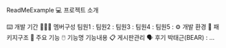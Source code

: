 ReadMeExample
💻 프로젝트 소개

⌨️ 개발 기간
🧑‍🤝‍🧑 멤버구성
팀원1 :
팀원2 :
팀원3 :
팀원4 :
팀원5 :
⚙️ 개발 환경
📂 패키지구조
📌 주요 기능
🖱️ 기능명
기능내용
📋 게시판관리
🗣️ 후기
박태근(BEAR) :
...
